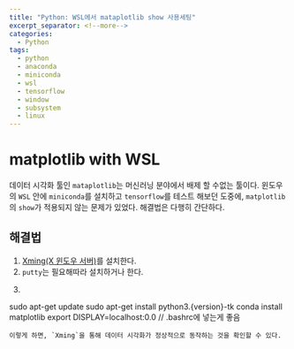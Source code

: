```yaml
---
title: "Python: WSL에서 mataplotlib show 사용세팅"
excerpt_separator: <!--more-->
categories:
  - Python 
tags: 
  - python 
  - anaconda 
  - miniconda
  - wsl
  - tensorflow 
  - window
  - subsystem
  - linux
---
```


# matplotlib with WSL
데이터 시각화 툴인 `mataplotlib`는 머신러닝 분야에서 배제 할 수없는 툴이다. 윈도우의 `WSL` 안에 `miniconda`를 설치하고 `tensorflow`를 테스트 해보던 도중에, `matplotlib`의 `show`가 적용되지 않는 문제가 있었다. 해결법은 다행히 간단하다.

<!--more-->
## 해결법
1. [Xming(X 윈도우 서버)](https://sourceforge.net/projects/xming/)를 설치한다.
2. `putty`는 필요해따라 설치하거나 한다.
3. ```bash
sudo apt-get update
sudo apt-get install python3.{version}-tk
conda install matplotlib
export DISPLAY=localhost:0.0 // .bashrc에 넣는게 좋음
```
이렇게 하면, `Xming`을 통해 데이터 시각화가 정상적으로 동작하는 것을 확인할 수 있다.
